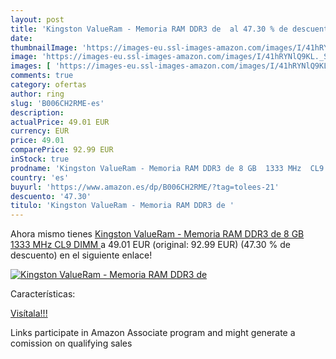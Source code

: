 ```yaml
---
layout: post
title: 'Kingston ValueRam - Memoria RAM DDR3 de  al 47.30 % de descuento'
date: 
thumbnailImage: 'https://images-eu.ssl-images-amazon.com/images/I/41hRYNlQ9KL._SL200_.jpg'
image: 'https://images-eu.ssl-images-amazon.com/images/I/41hRYNlQ9KL._SL200_.jpg'
images: [ 'https://images-eu.ssl-images-amazon.com/images/I/41hRYNlQ9KL._SL200_.jpg' ]
comments: true
category: ofertas
author: ring
slug: 'B006CH2RME-es'
description:
actualPrice: 49.01 EUR
currency: EUR
price: 49.01
comparePrice: 92.99 EUR
inStock: true
prodname: 'Kingston ValueRam - Memoria RAM DDR3 de 8 GB  1333 MHz  CL9 DIMM '
country: 'es'
buyurl: 'https://www.amazon.es/dp/B006CH2RME/?tag=tolees-21'
descuento: '47.30'
titulo: 'Kingston ValueRam - Memoria RAM DDR3 de '
---
```


Ahora mismo tienes [Kingston ValueRam - Memoria RAM DDR3 de 8 GB  1333 MHz  CL9 DIMM ](https://www.amazon.es/dp/B006CH2RME/?tag=tolees-21) a 49.01 EUR (original: 92.99 EUR) (47.30 %  de descuento) en el siguiente enlace!

[![Kingston ValueRam - Memoria RAM DDR3 de ](https://images-eu.ssl-images-amazon.com/images/I/41hRYNlQ9KL._SL200_.jpg)](https://www.amazon.es/dp/B006CH2RME/?tag=tolees-21)

Características:


[Visítala!!!](https://www.amazon.es/dp/B006CH2RME/?tag=tolees-21)

Links participate in Amazon Associate program and might generate a comission on qualifying sales
